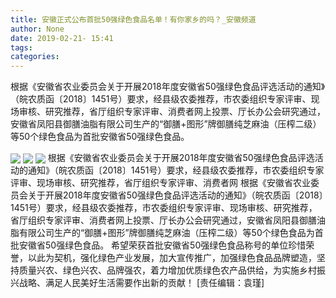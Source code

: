 ```yaml
---
title: 安徽正式公布首批50强绿色食品名单！有你家乡的吗？_安徽频道
author: None
date: 2019-02-21- 15:41
tags: 
categories: 
---
```

根据《安徽省农业委员会关于开展2018年度安徽省50强绿色食品评选活动的通知》（皖农质函〔2018〕1451号）要求，经县级农委推荐，市农委组织专家评审、现场审核、研究推荐，省厅组织专家评审、消费者网上投票、厅长办公会研究通过，安徽省凤阳县御膳油脂有限公司生产的“御膳+图形”牌御膳纯芝麻油（压榨二级）等50个绿色食品为首批安徽省50强绿色食品。
<!-- more -->
                
<img align="center" border="0" src="http://p1.ifengimg.com/a/2019_08/6a1280cdb02404f_size107_w628_h655.jpg" />
                
<img align="center" border="0" src="http://p3.ifengimg.com/a/2019_08/b09e0e41969a715_size103_w628_h605.jpg" />
            
<img align="center" border="0" src="http://p2.ifengimg.com/a/2016/0810/204c433878d5cf9size1_w16_h16.png" />
根据《安徽省农业委员会关于开展2018年度安徽省50强绿色食品评选活动的通知》（皖农质函〔2018〕1451号）要求，经县级农委推荐，市农委组织专家评审、现场审核、研究推荐，省厅组织专家评审、消费者网
根据《安徽省农业委员会关于开展2018年度安徽省50强绿色食品评选活动的通知》（皖农质函〔2018〕1451号）要求，经县级农委推荐，市农委组织专家评审、现场审核、研究推荐，省厅组织专家评审、消费者网上投票、厅长办公会研究通过，安徽省凤阳县御膳油脂有限公司生产的“御膳+图形”牌御膳纯芝麻油（压榨二级）等50个绿色食品为首批安徽省50强绿色食品。
希望荣获首批安徽省50强绿色食品称号的单位珍惜荣誉，以此为契机，强化绿色产业发展，加大宣传推广，加强绿色食品品牌塑造，坚持质量兴农、绿色兴农、品牌强农，着力增加优质绿色农产品供给，为实施乡村振兴战略、满足人民美好生活需要作出新的贡献！
[责任编辑：袁瑾]
            
